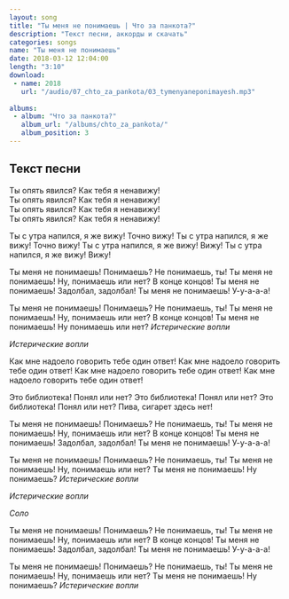 ```yaml
---
layout: song
title: "Ты меня не понимаешь | Что за панкота?"
description: "Текст песни, аккорды и скачать"
categories: songs
name: "Ты меня не понимаешь"
date: 2018-03-12 12:04:00
length: "3:10"
download:
 - name: 2018
   url: "/audio/07_chto_za_pankota/03_tymenyaneponimayesh.mp3"
   
albums:
 - album: "Что за панкота?"
   album_url: "/albums/chto_za_pankota/"
   album_position: 3
---
```



## Текст песни  
Ты опять явился? Как тебя я ненавижу!  
Ты опять явился? Как тебя я ненавижу!  
Ты опять явился? Как тебя я ненавижу!  
Ты опять явился? Как тебя я ненавижу!  

Ты с утра напился, я же вижу! Точно вижу!
Ты с утра напился, я же вижу! Точно вижу!
Ты с утра напился, я же вижу! Вижу!
Ты с утра напился, я же вижу! Вижу!

Ты меня не понимаешь! Понимаешь? Не понимаешь, ты!
Ты меня не понимаешь! Ну, понимаешь или нет? В конце концов!
Ты меня не понимаешь! Задолбал, задолбал!
Ты меня не понимаешь! У-у-а-а-а!

Ты меня не понимаешь! Понимаешь? Не понимаешь, ты!
Ты меня не понимаешь! Ну, понимаешь или нет? В конце концов!
Ты меня не понимаешь! Ну понимаешь или нет?
*Истерические вопли*

*Истерические вопли*

Как мне надоело говорить тебе один ответ!
Как мне надоело говорить тебе один ответ!
Как мне надоело говорить тебе один ответ!
Как мне надоело говорить тебе один ответ!

Это библиотека! Понял или нет?
Это библиотека! Понял или нет?
Это библиотека! Понял или нет?
Пива, сигарет здесь нет!

Ты меня не понимаешь! Понимаешь? Не понимаешь, ты!
Ты меня не понимаешь! Ну, понимаешь или нет? В конце концов!
Ты меня не понимаешь! Задолбал, задолбал!
Ты меня не понимаешь! У-у-а-а-а!

Ты меня не понимаешь! Понимаешь? Не понимаешь, ты!
Ты меня не понимаешь! Ну, понимаешь или нет?
Ты меня не понимаешь! Ну понимаешь?
*Истерические вопли*

*Истерические вопли*

*Соло*

Ты меня не понимаешь! Понимаешь? Не понимаешь, ты!
Ты меня не понимаешь! Ну, понимаешь или нет? В конце концов!
Ты меня не понимаешь! Задолбал, задолбал!
Ты меня не понимаешь! У-у-а-а-а!

Ты меня не понимаешь! Понимаешь? Не понимаешь, ты!
Ты меня не понимаешь! Ну, понимаешь или нет?
Ты меня не понимаешь! Ну понимаешь?
*Истерические вопли*
